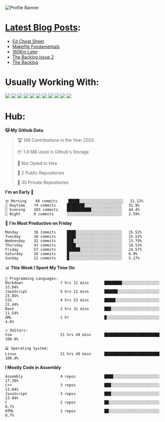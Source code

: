 ![Profile Banner](https://github.com/otherm/otherm/blob/master/readme.png)
# [Latest Blog Posts](https://0066cc.com):
<!-- BLOG-POST-LIST:START -->
- [Ed Cheat Sheet](https://0066cc.com/blog/edCheatSheet/)
- [Makefile Fundamentals](https://0066cc.com/blog/makefile/)
- [160Km Later](https://0066cc.com/blog/running/)
- [The Backlog Issue 2](https://0066cc.com/blog/backlog2/)
- [The Backlog](https://0066cc.com/blog/backlog/)
<!-- BLOG-POST-LIST:END -->
# Usually Working With:
<p float="left">

<img src="https://img.shields.io/badge/c%20-%2300599C.svg?&style=for-the-badge&logo=c&logoColor=white"/>
<img src="https://img.shields.io/badge/c++%20-%2300599C.svg?&style=for-the-badge&logo=c%2B%2B&ogoColor=white"/>

<img src="https://img.shields.io/badge/html5%20-%23E34F26.svg?&style=for-the-badge&logo=html5&logoColor=white"/>
<img src="https://img.shields.io/badge/css3%20-%231572B6.svg?&style=for-the-badge&logo=css3&logoColor=white"/>
<img src="https://img.shields.io/badge/javascript%20-%23323330.svg?&style=for-the-badge&logo=javascript&logoColor=%23F7DF1E"/>

<img src="https://img.shields.io/badge/react%20-%2320232a.svg?&style=for-the-badge&logo=react&logoColor=%2361DAFB"/>
<img src="https://img.shields.io/badge/react_native%20-%2320232a.svg?&style=for-the-badge&logo=react&logoColor=%2361DAFB"/>
<img src="https://img.shields.io/badge/github%20-%23121011.svg?&style=for-the-badge&logo=github&logoColor=white"/>

<img src="https://img.shields.io/badge/markdown-%23000000.svg?&style=for-the-badge&logo=markdown&logoColor=white"/>
<img src="https://img.shields.io/badge/shell_script%20-%23121011.svg?&style=for-the-badge&logo=gnu-bash&logoColor=white"/>
<img src="https://img.shields.io/badge/latex%20-%23008080.svg?&style=for-the-badge&logo=latex&logoColor=white"/>
</p>

# Hub:

<!--START_SECTION:waka-->
**🐱 My Github Data** 

> 🏆 168 Contributions in the Year 2020
 > 
> 📦 1.9 MB Used in Github's Storage 
 > 
> 🚫 Not Opted to Hire
 > 
> 📜 2 Public Repositories
 > 
> 🔑 30 Private Repositories 

**I'm an Early 🐤** 

```text
🌞 Morning    49 commits     █████░░░░░░░░░░░░░░░░░░░░   21.12% 
🌆 Daytime    74 commits     ████████░░░░░░░░░░░░░░░░░   31.9% 
🌃 Evening    103 commits    ███████████░░░░░░░░░░░░░░   44.4% 
🌙 Night      6 commits      ░░░░░░░░░░░░░░░░░░░░░░░░░   2.59%

```
📅 **I'm Most Productive on Friday** 

```text
Monday       36 commits     ████░░░░░░░░░░░░░░░░░░░░░   15.52% 
Tuesday      36 commits     ████░░░░░░░░░░░░░░░░░░░░░   15.52% 
Wednesday    32 commits     ███░░░░░░░░░░░░░░░░░░░░░░   13.79% 
Thursday     43 commits     ████░░░░░░░░░░░░░░░░░░░░░   18.53% 
Friday       57 commits     ██████░░░░░░░░░░░░░░░░░░░   24.57% 
Saturday     16 commits     █░░░░░░░░░░░░░░░░░░░░░░░░   6.9% 
Sunday       12 commits     █░░░░░░░░░░░░░░░░░░░░░░░░   5.17%

```


📊 **This Week I Spent My Time On** 

```text
💬 Programming Languages: 
Markdown                 7 hrs 12 mins       ████████░░░░░░░░░░░░░░░░░   33.04% 
JavaScript               5 hrs 12 mins       ██████░░░░░░░░░░░░░░░░░░░   23.85% 
CSS                      4 hrs 53 mins       █████░░░░░░░░░░░░░░░░░░░░   22.44% 
Bash                     2 hrs 31 mins       ███░░░░░░░░░░░░░░░░░░░░░░   11.54% 
XML                      1 hr                █░░░░░░░░░░░░░░░░░░░░░░░░   4.6%

🔥 Editors: 
Vim                      21 hrs 49 mins      █████████████████████████   100.0%

💻 Operating System: 
Linux                    21 hrs 49 mins      █████████████████████████   100.0%

```

**I Mostly Code in Assembly** 

```text
Assembly                 4 repos             ████░░░░░░░░░░░░░░░░░░░░░   17.39% 
C++                      3 repos             ███░░░░░░░░░░░░░░░░░░░░░░   13.04% 
JavaScript               3 repos             ███░░░░░░░░░░░░░░░░░░░░░░   13.04% 
C                        2 repos             ██░░░░░░░░░░░░░░░░░░░░░░░   8.7% 
HTML                     2 repos             ██░░░░░░░░░░░░░░░░░░░░░░░   8.7%

```



<!--END_SECTION:waka-->

